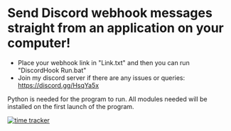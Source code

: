 # Send Discord webhook messages straight from an application on your computer!

- Place your webhook link in "Link.txt" and then you can run "DiscordHook Run.bat"
- Join my discord server if there are any issues or queries: https://discord.gg/HsqYa5x

Python is needed for the program to run.
All modules needed will be installed on the first launch of the program.

[![time tracker](https://wakatime.com/badge/github/thomaskeig/DiscordHook.svg)](https://wakatime.com/badge/github/thomaskeig/DiscordHook)
